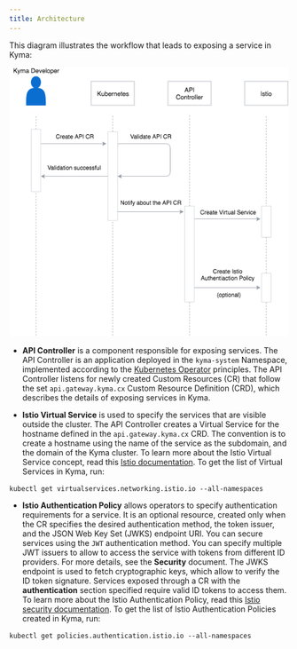 ```yaml
---
title: Architecture
---
```


This diagram illustrates the workflow that leads to exposing a service in Kyma:

![service-exposure-flow](assets/001-service-exposure-flow.png)

- **API Controller** is a component responsible for exposing services. The API Controller is an application deployed in the `kyma-system` Namespace, implemented according to the [Kubernetes Operator](https://coreos.com/blog/introducing-operators.html) principles. The API Controller listens for newly created Custom Resources (CR) that follow the set `api.gateway.kyma.cx` Custom Resource Definition (CRD), which describes the details of exposing services in Kyma.

- **Istio Virtual Service** is used to specify the services that are visible outside the cluster. The API Controller creates a Virtual Service for the hostname defined in the `api.gateway.kyma.cx` CRD. The convention is to create a hostname using the name of the service as the subdomain, and the domain of the Kyma cluster. To learn more about the Istio Virtual Service concept, read this [Istio documentation](https://kubernetes.io/docs/concepts/services-networking/ingress/).
To get the list of Virtual Services in Kyma, run:
```
kubectl get virtualservices.networking.istio.io --all-namespaces
```

- **Istio Authentication Policy** allows operators to specify authentication requirements for a service. It is an optional resource, created only when the CR specifies the desired authentication method, the token issuer, and the JSON Web Key Set (JWKS) endpoint URI. You can secure services using the `JWT` authentication method. You can specify multiple JWT issuers to allow to access the service with tokens from different ID providers. For more details, see the **Security** document.
The JWKS endpoint is used to fetch cryptographic keys, which allow to verify the ID token signature. Services exposed through a CR with the **authentication** section specified require valid ID tokens to access them. To learn more about the Istio Authentication Policy, read this [Istio security documentation](https://istio.io/docs/concepts/security/authn-policy/).
To get the list of Istio Authentication Policies created in Kyma, run:
```
kubectl get policies.authentication.istio.io --all-namespaces
```
